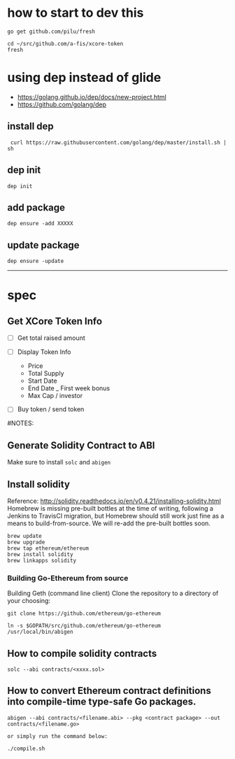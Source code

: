 


# how to start to dev this

```
go get github.com/pilu/fresh
```

```
cd ~/src/github.com/a-fis/xcore-token
fresh
```

# using dep instead of glide 

- https://golang.github.io/dep/docs/new-project.html
- https://github.com/golang/dep

## install dep 

```
 curl https://raw.githubusercontent.com/golang/dep/master/install.sh | sh
```

## dep init
```
dep init 
```

## add package 

```
dep ensure -add XXXXX
```

## update package 
```
dep ensure -update
```

-------
# spec 
## Get XCore Token Info
- [ ] Get total raised amount
- [ ] Display Token Info
  - Price
  - Total Supply
  - Start Date
  - End Date
  _ First week bonus
  - Max Cap / investor

- [ ] Buy token / send token

#NOTES:

## Generate Solidity Contract to ABI
Make sure to install `solc` and `abigen`

## Install solidity
Reference: http://solidity.readthedocs.io/en/v0.4.21/installing-solidity.html
Homebrew is missing pre-built bottles at the time of writing, following a Jenkins to TravisCI migration, but Homebrew should still work just fine as a means to build-from-source. We will re-add the pre-built bottles soon.

```
brew update
brew upgrade
brew tap ethereum/ethereum
brew install solidity
brew linkapps solidity
```

### Building Go-Ethereum from source
Building Geth (command line client)
Clone the repository to a directory of your choosing:

```
git clone https://github.com/ethereum/go-ethereum

ln -s $GOPATH/src/github.com/ethereum/go-ethereum /usr/local/bin/abigen
```

## How to compile solidity contracts
```
solc --abi contracts/<xxxx.sol>
```

## How to convert Ethereum contract definitions into compile-time type-safe Go packages.
```
abigen --abi contracts/<filename.abi> --pkg <contract package> --out contracts/<filename.go>

or simply run the command below:

./compile.sh
```

